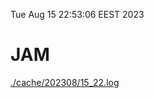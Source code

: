 Tue Aug 15 22:53:06 EEST 2023
# JAM
<a href='./cache/202308/15_22.log'>./cache/202308/15_22.log</a>
